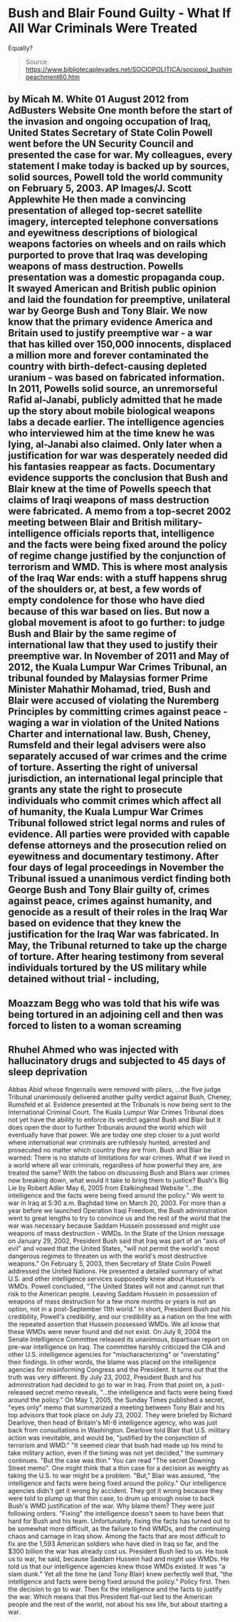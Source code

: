 # Bush and Blair Found Guilty - What If All War Criminals Were Treated 
Equally?

> Source: https://www.bibliotecapleyades.net/SOCIOPOLITICA/sociopol_bushimpeachment60.htm

by Micah M. White
01 August 2012
from
AdBusters Website
One month before the start
of the invasion and ongoing occupation of Iraq, United
States Secretary of State Colin Powell went before the
UN Security Council and presented the case for war.
My colleagues, every
statement I make today is backed up by sources, solid
sources, Powell told the world community on February 5,
2003.
AP Images/J. Scott
Applewhite
He then made a convincing presentation of alleged top-secret satellite
imagery, intercepted telephone conversations and eyewitness descriptions of
biological weapons factories on wheels and on rails which purported to
prove that Iraq was developing weapons of mass destruction.
Powells presentation was a domestic propaganda
coup. It swayed American and British public opinion and laid the foundation
for preemptive, unilateral war by
George Bush and Tony Blair.
We now know that the primary evidence America and Britain used to justify
preemptive war - a war that has killed over 150,000 innocents, displaced a
million more and forever contaminated the country with birth-defect-causing
depleted uranium - was based on fabricated information.
In 2011, Powells solid source, an
unremorseful
Rafid al-Janabi, publicly admitted that
he made up the
story about mobile biological weapons labs a decade earlier. The
intelligence agencies who interviewed him at the time knew he was lying, al-Janabi
also claimed. Only later when a justification for war was desperately needed
did his fantasies reappear as facts.
Documentary evidence supports the conclusion
that Bush and Blair knew at the time of Powells speech that claims of Iraqi
weapons of mass destruction were fabricated.
A memo from a top-secret 2002 meeting between
Blair and British military-intelligence officials
reports that,
intelligence and the facts were being fixed
around the policy of regime change justified by the conjunction of
terrorism and WMD.
This is where most analysis of the Iraq War
ends: with a stuff happens shrug of the shoulders or, at best, a few words
of empty condolence for those who have died because of this war based on
lies.
But now a global movement is afoot to go
further: to judge Bush and Blair by the same regime of international law
that they used to justify their preemptive war.
In November of 2011 and May of 2012, the
Kuala Lumpur War Crimes Tribunal,
an tribunal founded by Malaysias former Prime Minister Mahathir Mohamad,
tried,
Bush and Blair were accused of violating the
Nuremberg Principles by committing crimes against peace - waging a war in
violation of the United Nations Charter and international law.
Bush, Cheney, Rumsfeld and their legal advisers
were also separately accused of war crimes and the crime of torture.
Asserting the right of universal jurisdiction, an international legal
principle that grants any state the right to prosecute individuals who
commit crimes which affect all of humanity, the Kuala Lumpur War Crimes
Tribunal followed strict legal norms and rules of evidence. All parties were
provided with capable defense attorneys and the prosecution relied on
eyewitness and documentary testimony.
After four days of legal proceedings in November the Tribunal issued a
unanimous verdict finding both George Bush and Tony Blair guilty of,
crimes against peace, crimes against
humanity, and genocide as a result of their roles in the Iraq War based
on evidence that they knew the justification for the Iraq War was
fabricated.
In May, the Tribunal returned to take up the
charge of torture.
After hearing testimony from several individuals
tortured by the US military while detained without trial - including,
-
Moazzam
Begg who was told that his wife was being tortured in an adjoining cell and
then was forced to listen to a woman screaming
-
Rhuhel Ahmed who was injected with
hallucinatory drugs and subjected to 45 days of sleep deprivation
-
Abbas Abid whose fingernails were removed with pliers,
...the
five judge Tribunal unanimously delivered another guilty verdict against
Bush, Cheney, Rumsfeld et al.
Evidence presented at the Tribunals is now being
sent to the International Criminal Court.
The Kuala Lumpur War Crimes Tribunal does not yet have the ability to
enforce its verdict against Bush and Blair but it does open the door to
further Tribunals around the world which will eventually have that power.
We are today one step closer to a just world where international war
criminals are ruthlessly hunted, arrested and prosecuted no matter which
country they are from.
Bush and Blair be warned:
There is no statute of limitations for war
crimes.
What if we lived in a world where all war
criminals, regardless of how powerful they are, are treated the same? With
the taboo on discussing Bush and Blairs war crimes now breaking down, what
would it take to bring them to justice?
Bush's Big Lie
by Robert Adler
May 6, 2005
from
Etalkinghead Website
"...the intelligence and the facts were
being fixed around the policy."
We went to war in Iraq at 5:30 a.m. Baghdad time
on March 20, 2003.
For more than a year before we launched Operation Iraqi Freedom, the
Bush administration went to
great lengths to try to convince us and the rest of the world that the war
was necessary because Saddam Hussein possessed and might use
weapons of mass destruction - WMDs.
In the State of the Union message on January 29, 2002, President Bush said
that Iraq was part of an "axis of evil" and vowed that the United States,
"will not permit the world's most dangerous
regimes to threaten us with the world's most destructive weapons."
On February 5, 2003, then Secretary of State
Colin Powell addressed the United Nations. He presented a detailed summary
of what U.S. and other intelligence services supposedly knew about Hussein's
WMDs.
Powell concluded,
"The United States will not and cannot run
that risk to the American people. Leaving Saddam Hussein in possession
of weapons of mass destruction for a few more months or years is not an
option, not in a post-September 11th world."
In short, President Bush put his credibility,
Powell's credibility, and our credibility as a nation on the line with the
repeated assertion that Hussein possessed WMDs.
We all know that these WMDs were never found and did not exist.
On July 9, 2004 the Senate Intelligence Committee released its unanimous,
bipartisan report on pre-war intelligence on Iraq. The committee harshly
criticized the CIA and other U.S. intelligence agencies for
"mischaracterizing" or "overstating" their findings. In other words, the
blame was placed on the intelligence agencies for misinforming Congress and
the President.
It turns out that the truth was very different.
By July 23, 2002, President Bush and his administration had decided to go to
war in Iraq. From that point on, a just-released secret memo reveals,
"...the intelligence and facts were being
fixed around the policy."
On May 1, 2005, the Sunday Times published a
secret, "eyes only" memo that summarized a meeting between Tony Blair
and his top advisors that took place on July 23, 2002.
They were briefed by Richard Dearlove,
then head of Britain's MI-6 intelligence agency, who was just back from
consultations in Washington.
Dearlove told Blair that U.S. military action
was inevitable, and would be,
"justified by the conjunction of terrorism
and WMD."
"It seemed clear that bush had made up his
mind to take military action, even if the timing was not yet decided,"
the summary continues. "But the case was thin."
You can read "The
secret Downing Street memo".
One might think that a thin case for a decision as weighty as taking the
U.S. to war might be a problem.
"But," Blair was assured, "the intelligence
and facts were being fixed around the policy."
Our intelligence agencies didn't get it wrong by
accident. They got it wrong because they were told to plump up that thin
case, to drum up enough noise to back Bush's WMD justification of the war.
Why blame them? They were just following
orders.
"Fixing" the intelligence doesn't seem to have been that hard for Bush and
his team. Unfortunately, fixing the facts has turned out to be somewhat more
difficult, as the failure to find WMDs, and the continuing chaos and carnage
in Iraq show. Among the facts that are most difficult to fix are the 1,593
American soldiers who have died in Iraq so far, and the $300 billion the war
has already cost us.
President Bush lied to us. He took us to war, he said, because Saddam
Hussein had and might use WMDs. He told us that our intelligence agencies
knew those WMDs existed. It was "a slam dunk."
Yet all the time he (and Tony Blair) knew
perfectly well that,
"the intelligence and facts were being fixed
around the policy."
Policy first. Then the decision to go to war.
Then fix the intelligence and the facts to justify the war.
Which means that this President flat-out lied to the American people and the
rest of the world, not about his sex life, but about starting a war.
